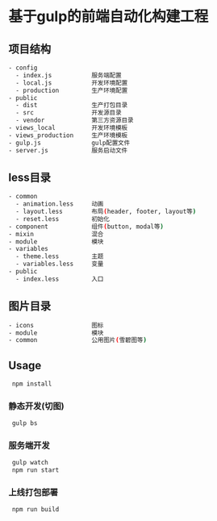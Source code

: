 # 基于gulp的前端自动化构建工程

## 项目结构

```bash
- config
  - index.js           服务端配置
  - local.js           开发环境配置
  - production         生产环境配置
- public
  - dist               生产打包目录
  - src                开发源目录
  - vendor             第三方资源目录
- views_local          开发环境模板
- views_production     生产环境模板
- gulp.js              gulp配置文件
- server.js            服务启动文件
```

## less目录

```bash
- common
  - animation.less     动画
  - layout.less        布局(header, footer, layout等)
  - reset.less         初始化
- component            组件(button, modal等)
- mixin                混合
- module               模块
- variables
  - theme.less         主题
  - variables.less     变量
- public
  - index.less         入口
```

## 图片目录

```bash
- icons                图标
- module               模块
- common               公用图片(雪碧图等)
```

## Usage

```bash
 npm install
```

### 静态开发(切图)

```bash
 gulp bs
```

### 服务端开发

```bash
 gulp watch
 npm run start
```

### 上线打包部署

```bash
 npm run build
```
